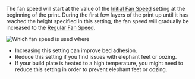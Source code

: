 The fan speed will start at the value of the [Initial Fan Speed](cool_fan_speed_0.md) setting at the beginning of the print. During the first few layers of the print up until it has reached the height specified in this setting, the fan speed will gradually be increased to the [Regular Fan Speed](cool_fan_speed_min.md).

![Which fan speed is used where](images/cool_fan_speed.svg)

* Increasing this setting can improve bed adhesion.
* Reduce this setting if you find issues with elephant feet or oozing.
* If your build plate is heated to a high temperature, you might need to reduce this setting in order to prevent elephant feet or oozing.